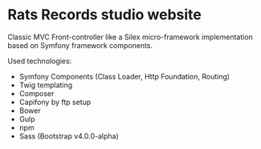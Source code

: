 Rats Records studio website
============

Classic MVC Front-controller like a Silex micro-framework implementation based on Symfony framework components.

Used technologies:

* Symfony Components (Class Loader, Http Foundation, Routing)
* Twig templating
* Composer
* Capifony by ftp setup
* Bower
* Gulp
* npm
* Sass (Bootstrap v4.0.0-alpha)
